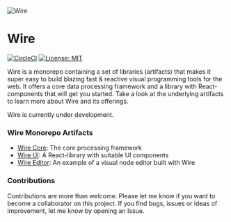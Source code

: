 ![Wire](https://github.com/emilwidlund/wire/raw/master/banner.png)

# Wire

[![CircleCI](https://circleci.com/gh/emilwidlund/wire.svg?style=svg)](https://circleci.com/gh/emilwidlund/wire)
[![License: MIT](https://img.shields.io/badge/License-MIT-yellow.svg)](https://opensource.org/licenses/MIT)

Wire is a monorepo containing a set of libraries (artifacts) that makes it super easy to build blazing fast & reactive visual programming tools for the web.
It offers a core data processing framework and a library with React-components that will get you started. Take a look at the underlying artifacts to learn more about Wire and its offerings.

Wire is currently under development.

### Wire Monorepo Artifacts

-   [Wire Core](artifacts/wire-core/README.md): The core processing framework
-   [Wire UI](artifacts/wire-ui/README.md): A React-library with suitable UI components
-   [Wire Editor](artifacts/wire-editor/README.md): An example of a visual node editor built with Wire

### Contributions

Contributions are more than welcome. Please let me know if you want to become a collaborator on this project.
If you find bugs, issues or ideas of improvement, let me know by opening an Issue.
